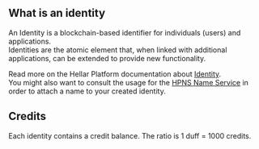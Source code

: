 ## What is an identity 

An Identity is a blockchain-based identifier for individuals (users) and applications.  
Identities are the atomic element that, when linked with additional applications, can be extended to provide new functionality.

Read more on the Hellar Platform documentation about [Identity](https://hellarplatform.readme.io/docs/explanation-identity).     
You might also want to consult the usage for the [HPNS Name Service](../names/about-hpns.md) in order to attach a name to your created identity.

## Credits

Each identity contains a credit balance. The ratio is 1 duff = 1000 credits.
